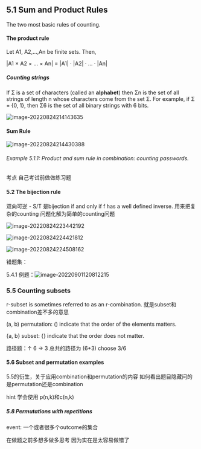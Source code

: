 ## 5.1 Sum and Product Rules

The two most basic rules of counting. 

#### The product rule

Let A1, A2,...,An be finite sets. Then,

|A1 × A2 × … × An| = |A1| · |A2| · … · |An|

##### Counting strings

If Σ is a set of characters (called an **alphabet**) then Σn is the set of all strings of length n whose characters come from the set Σ. For example, if Σ = {0, 1}, then Σ6 is the set of all binary strings with 6 bits.

![image-20220824214143635](C:\Users\zzhez\AppData\Roaming\Typora\typora-user-images\image-20220824214143635.png)

#### Sum Rule

![image-20220824214430388](C:\Users\zzhez\AppData\Roaming\Typora\typora-user-images\image-20220824214430388.png)

###### Example 5.1.1: Product and sum rule in combination: counting passwords.

考点 自己考试前做做练习题

#### 5.2 The bijection rule

双向可逆 - S/T 是bijection if and only if f has a well defined inverse. 用来把复杂的counting 问题化解为简单的counting问题

![image-20220824223442192](C:\Users\zzhez\AppData\Roaming\Typora\typora-user-images\image-20220824223442192.png)

![image-20220824224421812](C:\Users\zzhez\AppData\Roaming\Typora\typora-user-images\image-20220824224421812.png)

![image-20220824224508162](C:\Users\zzhez\AppData\Roaming\Typora\typora-user-images\image-20220824224508162.png)

错题集：

5.4.1 例题：![image-20220901120812215](C:\Users\zzhez\AppData\Roaming\Typora\typora-user-images\image-20220901120812215.png)

 

### 5.5 Counting subsets

r-subset is sometimes referred to as an r-combination. 就是subset和combination差不多的意思

(a, b) permutation: () indicate that the order of the elements matters.

{a, b} subset: {} indicate that the order does not matter.

路径题：↑ 6 → 3 总共的路径为 (6+3) choose 3/6

#### 5.6 Subset and permutation examples

5.5的衍生，关于应用combination和permutation的内容 如何看出题目隐藏问的是permutation还是combination

hint 学会使用 p(n,k)和c(n,k)

##### 5.8 Permutations with repetitions 

event: 一个或者很多个outcome的集合

在做题之前多想多做多思考 因为实在是太容易做错了